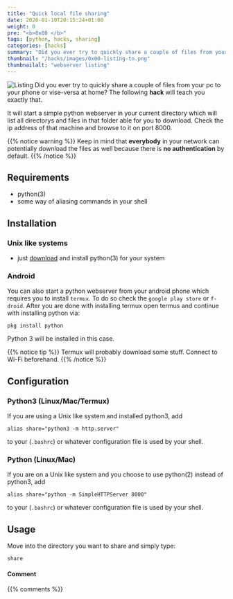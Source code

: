 ```yaml
---
title: "Quick local file sharing"
date: 2020-01-10T20:15:24+01:00
weight: 0
pre: "<b>0x00 </b>"
tags: [python, hacks, sharing]
categories: [hacks]
summary: "Did you ever try to quickly share a couple of files from your pc to your phone or vise-versa at home? The following **hack** will teach you exactly that."
thumbnail: "/hacks/images/0x00-listing-tn.png"
thumbnailalt: "webserver listing"
---
```


![Listing](/hacks/images/0x00-listing.png)
Did you ever try to quickly share a couple of files from your pc to your phone or vise-versa at home? The following **hack** will teach you exactly that.

It will start a simple python webserver in your current directory which will list all directorys and files in that folder able for you to download. Check the ip address of that machine and browse to it on port 8000.

{{% notice warning %}}
Keep in mind that **everybody** in your network can potentially download the files as well because there is **no authentication** by default.
{{% /notice %}}

## Requirements

- python(3)
- some way of aliasing commands in your shell

## Installation

### Unix like systems

- just [download](https://www.python.org/downloads/) and install python(3) for your system

### Android

You can also start a python webserver from your android phone which requires you to install `termux`.
To do so check the `google play store` or `f-droid`. After you are done with installing termux open termus and continue with installing python via:

```
pkg install python
```

Python 3 will be installed in this case.

{{% notice tip %}}
Termux will probably download some stuff. Connect to Wi-Fi beforehand.
{{% /notice %}}

## Configuration

### Python3 (Linux/Mac/Termux)

If you are using a Unix like system and installed python3, add

```
alias share="python3 -m http.server"
```

to your (`.bashrc`) or whatever configuration file is used by your shell.

### Python (Linux/Mac)

If you are on a Unix like system and you choose to use python(2) instead of python3, add

```
alias share="python -m SimpleHTTPServer 8000"
```

to your (`.bashrc`) or whatever configuration file is used by your shell.


## Usage

Move into the directory you want to share and simply type:

```
share
```

#### Comment
{{% comments %}}
